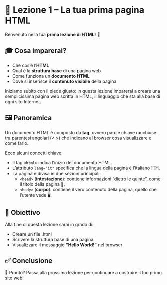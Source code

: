 # 📘 Lezione 1 – La tua prima pagina HTML

Benvenuto nella tua **prima lezione di HTML!** 👋

## 🎓 Cosa imparerai?

* Che cos’è l’**HTML**
* Qual è la **struttura base** di una pagina web
* Come funziona un **documento HTML**
* Dove si inserisce il **contenuto visibile** della pagina

Iniziamo subito con il piede giusto: in questa lezione imparerai a creare una semplicissima pagina web scritta in HTML, il linguaggio che sta alla base di ogni sito Internet.

## 🖼️ Panoramica

Un documento HTML è composto da **tag**, ovvero parole chiave racchiuse tra parentesi angolari (< >) che indicano al browser cosa visualizzare e come farlo.

Ecco alcuni concetti chiave:

* Il tag `<html>` indica l’inizio del documento HTML.
* L’attributo `lang="it"` specifica che la lingua della pagina è l’italiano 🇮🇹.
* La pagina è divisa in due sezioni principali:
    * `<head>` (**intestazione**): contiene informazioni “dietro le quinte”, come il titolo della pagina 🧠.
    * `<body>` (**corpo**): contiene il vero contenuto della pagina, quello che l’utente vede 🖥️.

## 🎯 Obiettivo

Alla fine di questa lezione sarai in grado di:

* Creare un file .html
* Scrivere la struttura base di una pagina
* Visualizzare il messaggio **"Hello World!"** nel browser

## ✅ Conclusione

🚀 Pronto? Passa alla prossima lezione per continuare a costruire il tuo primo sito web!